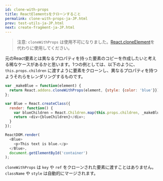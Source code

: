 ```yaml
---
id: clone-with-props
title: ReactElementsをクローンすること
permalink: clone-with-props-ja-JP.html
prev: test-utils-ja-JP.html
next: create-fragment-ja-JP.html
---
```


> 注意:
> `cloneWithProps` は使用不可になりました。[React.cloneElement](top-level-api-ja-JP.html#react.cloneelement)を代わりに使用してください。

元のReact要素とは異なるプロパティを持った要素のコピーを作成したいと考える稀なケースがあるかと思います。1つの例としては、以下のように、 `this.props.children` に渡すように要素をクローンし、異なるプロパティを持つようそれらをレンダリングするものです。

```js
var _makeBlue = function(element) {
  return React.addons.cloneWithProps(element, {style: {color: 'blue'}});
};

var Blue = React.createClass({
  render: function() {
    var blueChildren = React.Children.map(this.props.children, _makeBlue);
    return <div>{blueChildren}</div>;
  }
});

ReactDOM.render(
  <Blue>
    <p>This text is blue.</p>
  </Blue>,
  document.getElementById('container')
);
```

`cloneWithProps` は `key` や `ref` をクローンされた要素に渡すことはありません。 `className` や `style` は自動的にマージされます。